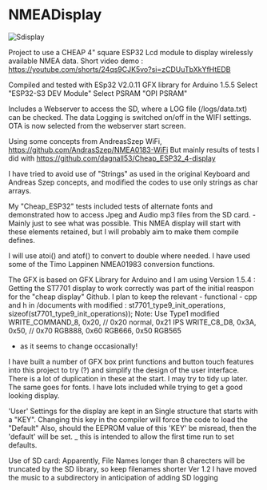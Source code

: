 # NMEADisplay
![Sdisplay](https://github.com/user-attachments/assets/e3a0ba0e-b552-46d3-bceb-dcc11c7a620e)

Project to use a CHEAP 4" square ESP32 Lcd module to display wirelessly available NMEA data. 
Short video demo : https://youtube.com/shorts/24qs9CJK5vo?si=zCDUuTbXkYfHtEDB

Compiled and tested with ESp32 V2.0.11 
GFX library for Arduino 1.5.5
Select "ESP32-S3 DEV Module"
Select PSRAM "OPI PSRAM"

Includes a Webserver to access the SD, where a LOG file (/logs/data.txt) can be checked.
The data Logging is switched on/off in the WIFI settings.  
OTA is now selected from the webserver start screen. 




Using some concepts from AndreasSzep WiFi, https://github.com/AndrasSzep/NMEA0183-WiFi
But mainly results of tests I did with https://github.com/dagnall53/Cheap_ESP32_4-display

I have tried to avoid use of "Strings" as used in the original Keyboard and Andreas Szep concepts, and modified the codes to use only strings as char arrays. 

My "Cheap_ESP32" tests included tests of alternate fonts and demonstrated how to access Jpeg and Audio mp3 files from the SD card. - Mainly just to see what was possible. 
This NMEA display will start with these elements retained, but I will probably aim to make them compile defines.

I will use atoi() and atof() to convert to double where needed.
I have used some of the Timo Lappinen NMEA01983 conversion functions. 

The GFX is based on GFX Library for Arduino and I am using Version 1.5.4 : Getting the ST7701 display to work correctly was part of the initial reaspon for the "cheap display" Github.
I plan to keep the relevant - functional -  cpp and h in /documents with modified :
 st7701_type9_init_operations,  sizeof(st7701_type9_init_operations));
Note: Use Type1 modified 
WRITE_COMMAND_8, 0x20, // 0x20 normal, 0x21 IPS
WRITE_C8_D8, 0x3A, 0x50, // 0x70 RGB888, 0x60 RGB666, 0x50 RGB565
 
- as it seems to change occasionally!

I have built a number of GFX box print functions and button touch features into this project to try (?) and simplify the design of the user interface. 
There is a lot of duplication in these at the start. I may try to tidy up later.
The same goes for fonts. I have lots included while trying to get a good looking display. 

'User' Settings for the display are kept in an Single structure that starts with a "KEY". Changing this key in the compiler will force the code to load the "Default" 
Also, should the EEPROM value of this 'KEY' be misread, then the 'default' will be set. _ this is intended to allow the first time run to set defaults.

Use of SD card:
Apparently, File Names longer than 8 charecters will be truncated by the SD library, so keep filenames shorter 
Ver 1.2 I have moved the music to a subdirectory in anticipation of adding SD logging

